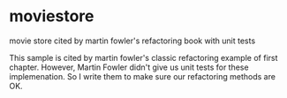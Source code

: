 moviestore
==========

movie store cited by martin fowler's refactoring book with unit tests

This sample is cited by martin fowler's classic refactoring example of first chapter. However, Martin Fowler didn't give us unit tests for these implemenation. So I write them to make sure our refactoring methods are OK. 

